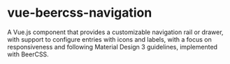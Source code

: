 # vue-beercss-navigation
A Vue.js component that provides a customizable navigation rail or drawer, with support to configure entries with icons and labels, with a focus on responsiveness and following Material Design 3 guidelines, implemented with BeerCSS.

